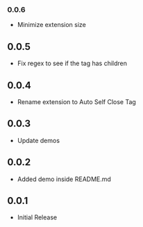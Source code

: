 ### 0.0.6

- Minimize extension size

## 0.0.5

- Fix regex to see if the tag has children

## 0.0.4

- Rename extension to Auto Self Close Tag

## 0.0.3

- Update demos

## 0.0.2

- Added demo inside README.md

## 0.0.1

- Initial Release

